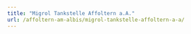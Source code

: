 ```yaml
---
title: "Migrol Tankstelle Affoltern a.A."
url: /affoltern-am-albis/migrol-tankstelle-affoltern-a-a/
---
```

